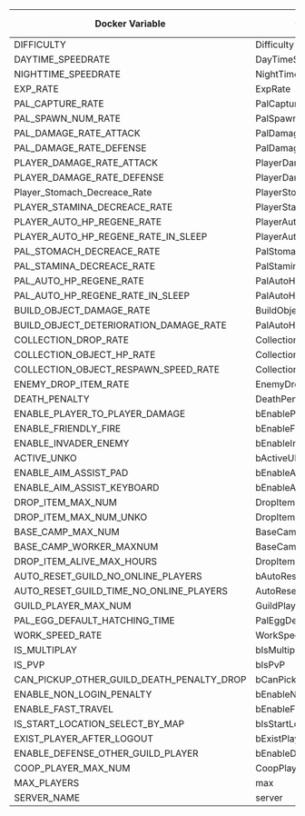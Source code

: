 | Docker Variable                           | Game setting veriable                | Description | Data type |
|-------------------------------------------|--------------------------------------|-------------|-----------|
| DIFFICULTY                                | Difficulty                           |             |           |
| DAYTIME_SPEEDRATE                         | DayTimeSpeedRate                     |             |           |
| NIGHTTIME_SPEEDRATE                       | NightTimeSpeedRate                   |             |           |
| EXP_RATE                                  | ExpRate                              |             |           |
| PAL_CAPTURE_RATE                          | PalCaptureRate                       |             |           |
| PAL_SPAWN_NUM_RATE                        | PalSpawnNumRate                      |             |           |
| PAL_DAMAGE_RATE_ATTACK                    | PalDamageRateAttack                  |             |           |
| PAL_DAMAGE_RATE_DEFENSE                   | PalDamageRateDefense                 |             |           |
| PLAYER_DAMAGE_RATE_ATTACK                 | PlayerDamageRateAttack               |             |           |
| PLAYER_DAMAGE_RATE_DEFENSE                | PlayerDamageRateDefense              |             |           |
| Player_Stomach_Decreace_Rate              | PlayerStomachDecreaceRate            |             |           |
| PLAYER_STAMINA_DECREACE_RATE              | PlayerStaminaDecreaceRate            |             |           |
| PLAYER_AUTO_HP_REGENE_RATE                | PlayerAutoHPRegeneRate               |             |           |
| PLAYER_AUTO_HP_REGENE_RATE_IN_SLEEP       | PlayerAutoHpRegeneRateInSleep        |             |           |
| PAL_STOMACH_DECREACE_RATE                 | PalStomachDecreaceRate               |             |           |
| PAL_STAMINA_DECREACE_RATE                 | PalStaminaDecreaceRate               |             |           |
| PAL_AUTO_HP_REGENE_RATE                   | PalAutoHPRegeneRate                  |             |           |
| PAL_AUTO_HP_REGENE_RATE_IN_SLEEP          | PalAutoHpRegeneRateInSleep           |             |           |
| BUILD_OBJECT_DAMAGE_RATE                  | BuildObjectDamageRate                |             |           |
| BUILD_OBJECT_DETERIORATION_DAMAGE_RATE    | PalAutoHpRegeneRateInSleep           |             |           |
| COLLECTION_DROP_RATE                      | CollectionDropRate                   |             |           |
| COLLECTION_OBJECT_HP_RATE                 | CollectionObjectHpRate               |             |           |
| COLLECTION_OBJECT_RESPAWN_SPEED_RATE      | CollectionObjectRespawnSpeedRate     |             |           |
| ENEMY_DROP_ITEM_RATE                      | EnemyDropItemRate                    |             |           |
| DEATH_PENALTY                             | DeathPenalty                         |             |           |
| ENABLE_PLAYER_TO_PLAYER_DAMAGE            | bEnablePlayerToPlayerDamage          |             |           |
| ENABLE_FRIENDLY_FIRE                      | bEnableFriendlyFire                  |             |           |
| ENABLE_INVADER_ENEMY                      | bEnableInvaderEnemy                  |             |           |
| ACTIVE_UNKO                               | bActiveUNKO                          |             |           |
| ENABLE_AIM_ASSIST_PAD                     | bEnableAimAssistPad                  |             |           |
| ENABLE_AIM_ASSIST_KEYBOARD                | bEnableAimAssistKeyboard             |             |           |
| DROP_ITEM_MAX_NUM                         | DropItemMaxNum                       |             |           |
| DROP_ITEM_MAX_NUM_UNKO                    | DropItemMaxNum                       |             |           |
| BASE_CAMP_MAX_NUM                         | BaseCampMaxNum                       |             |           |
| BASE_CAMP_WORKER_MAXNUM                   | BaseCampWorkerMaxNum                 |             |           |
| DROP_ITEM_ALIVE_MAX_HOURS                 | DropItemAliveMaxHours                |             |           |
| AUTO_RESET_GUILD_NO_ONLINE_PLAYERS        | bAutoResetGuildNoOnlinePlayers       |             |           |
| AUTO_RESET_GUILD_TIME_NO_ONLINE_PLAYERS   | AutoResetGuildTimeNoOnlinePlayers    |             |           |
| GUILD_PLAYER_MAX_NUM                      | GuildPlayerMaxNum                    |             |           |
| PAL_EGG_DEFAULT_HATCHING_TIME             | PalEggDefaultHatchingTime            |             |           |
| WORK_SPEED_RATE                           | WorkSpeedRate                        |             |           |
| IS_MULTIPLAY                              | bIsMultiplay                         |             |           |
| IS_PVP                                    | bIsPvP                               |             |           |
| CAN_PICKUP_OTHER_GUILD_DEATH_PENALTY_DROP | bCanPickupOtherGuildDeathPenaltyDrop |             |           |
| ENABLE_NON_LOGIN_PENALTY                  | bEnableNonLoginPenalty               |             |           |
| ENABLE_FAST_TRAVEL                        | bEnableFastTravel                    |             |           |
| IS_START_LOCATION_SELECT_BY_MAP           | bIsStartLocationSelectByMap          |             |           |
| EXIST_PLAYER_AFTER_LOGOUT                 | bExistPlayerAfterLogout              |             |           |
| ENABLE_DEFENSE_OTHER_GUILD_PLAYER         | bEnableDefenseOtherGuildPlayer       |             |           |
| COOP_PLAYER_MAX_NUM                       | CoopPlayerMaxNum                     |             |           |
| MAX_PLAYERS                               | max                                  |             |           |
| SERVER_NAME                               | server                               |             |           |
